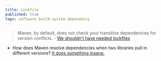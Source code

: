```yaml
---
title: Lockfile
published: true
tags: software build-system dependency
---
```

> Maven, by default, does not check your transitive dependencies for version conflicts. - 	[We shouldn't have needed lockfiles](https://news.ycombinator.com/item?id=44813397)

- How does Maven resolve dependencies when two libraries pull in different versions? [It does something insane. ](https://maven.apache.org/guides/introduction/introduction-to)
